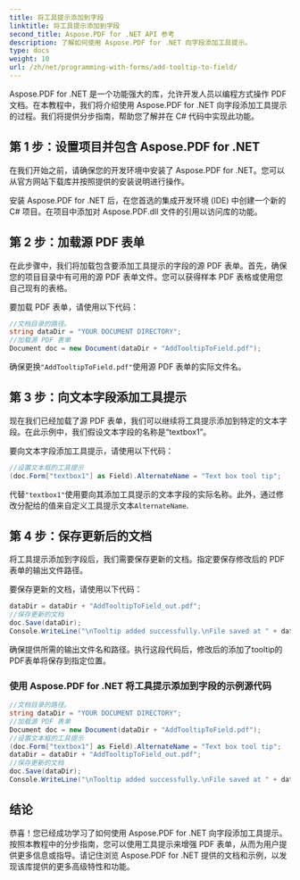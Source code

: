 ```yaml
---
title: 将工具提示添加到字段
linktitle: 将工具提示添加到字段
second_title: Aspose.PDF for .NET API 参考
description: 了解如何使用 Aspose.PDF for .NET 向字段添加工具提示。
type: docs
weight: 10
url: /zh/net/programming-with-forms/add-tooltip-to-field/
---
```


Aspose.PDF for .NET 是一个功能强大的库，允许开发人员以编程方式操作 PDF 文档。在本教程中，我们将介绍使用 Aspose.PDF for .NET 向字段添加工具提示的过程。我们将提供分步指南，帮助您了解并在 C# 代码中实现此功能。

## 第 1 步：设置项目并包含 Aspose.PDF for .NET

在我们开始之前，请确保您的开发环境中安装了 Aspose.PDF for .NET。您可以从官方网站下载库并按照提供的安装说明进行操作。

安装 Aspose.PDF for .NET 后，在您首选的集成开发环境 (IDE) 中创建一个新的 C# 项目。在项目中添加对 Aspose.PDF.dll 文件的引用以访问库的功能。

## 第 2 步：加载源 PDF 表单

在此步骤中，我们将加载包含要添加工具提示的字段的源 PDF 表单。首先，确保您的项目目录中有可用的源 PDF 表单文件。您可以获得样本 PDF 表格或使用您自己现有的表格。

要加载 PDF 表单，请使用以下代码：

```csharp
//文档目录的路径。
string dataDir = "YOUR DOCUMENT DIRECTORY";
//加载源 PDF 表单
Document doc = new Document(dataDir + "AddTooltipToField.pdf");
```

确保更换`"AddTooltipToField.pdf"`使用源 PDF 表单的实际文件名。

## 第 3 步：向文本字段添加工具提示

现在我们已经加载了源 PDF 表单，我们可以继续将工具提示添加到特定的文本字段。在此示例中，我们假设文本字段的名称是“textbox1”。

要向文本字段添加工具提示，请使用以下代码：

```csharp
//设置文本框的工具提示
(doc.Form["textbox1"] as Field).AlternateName = "Text box tool tip";
```

代替`"textbox1"`使用要向其添加工具提示的文本字段的实际名称。此外，通过修改分配给的值来自定义工具提示文本`AlternateName`.

## 第 4 步：保存更新后的文档

将工具提示添加到字段后，我们需要保存更新的文档。指定要保存修改后的 PDF 表单的输出文件路径。

要保存更新的文档，请使用以下代码：

```csharp
dataDir = dataDir + "AddTooltipToField_out.pdf";
//保存更新的文档
doc.Save(dataDir);
Console.WriteLine("\nTooltip added successfully.\nFile saved at " + dataDir);
```

确保提供所需的输出文件名和路径。执行这段代码后，修改后的添加了tooltip的PDF表单将保存到指定位置。

### 使用 Aspose.PDF for .NET 将工具提示添加到字段的示例源代码 

```csharp
//文档目录的路径。
string dataDir = "YOUR DOCUMENT DIRECTORY";
//加载源 PDF 表单
Document doc = new Document(dataDir + "AddTooltipToField.pdf");
//设置文本框的工具提示
(doc.Form["textbox1"] as Field).AlternateName = "Text box tool tip";
dataDir = dataDir + "AddTooltipToField_out.pdf";
//保存更新的文档
doc.Save(dataDir);
Console.WriteLine("\nTooltip added successfully.\nFile saved at " + dataDir);
```

## 结论

恭喜！您已经成功学习了如何使用 Aspose.PDF for .NET 向字段添加工具提示。按照本教程中的分步指南，您可以使用工具提示来增强 PDF 表单，从而为用户提供更多信息或指导。请记住浏览 Aspose.PDF for .NET 提供的文档和示例，以发现该库提供的更多高级特性和功能。